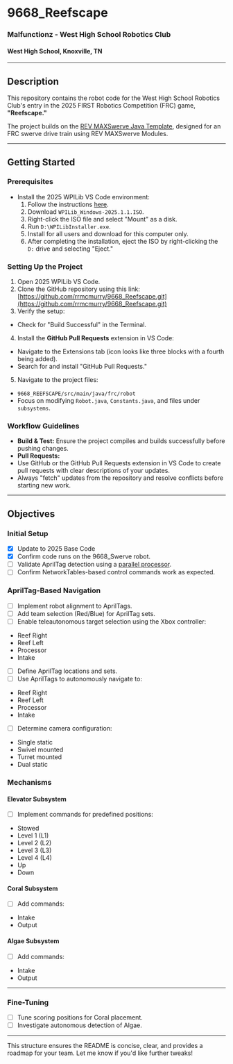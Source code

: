 # 9668_Reefscape

### Malfunctionz - West High School Robotics Club
#### West High School, Knoxville, TN

---

## Description

This repository contains the robot code for the West High School Robotics Club's entry in the 2025 FIRST Robotics Competition (FRC) game, **"Reefscape."** 

The project builds on the [REV MAXSwerve Java Template](https://github.com/REVrobotics/MAXSwerve-Java-Template/), designed for an FRC swerve drive train using REV MAXSwerve Modules.

---

## Getting Started

### Prerequisites

- Install the 2025 WPILib VS Code environment:
  1. Follow the instructions [here](https://docs.wpilib.org/en/stable/docs/zero-to-robot/step-2/wpilib-setup.html).
  2. Download `WPILib_Windows-2025.1.1.ISO`.
  3. Right-click the ISO file and select "Mount" as a disk.
  4. Run `D:\WPILibInstaller.exe`.
  5. Install for all users and download for this computer only.
  6. After completing the installation, eject the ISO by right-clicking the `D:` drive and selecting "Eject."

### Setting Up the Project

1. Open 2025 WPILib VS Code.
2. Clone the GitHub repository using this link:
[https://github.com/rrmcmurry/9668_Reefscape.git](https://github.com/rrmcmurry/9668_Reefscape.git)
3. Verify the setup:
  - Check for "Build Successful" in the Terminal.
4. Install the **GitHub Pull Requests** extension in VS Code:
  - Navigate to the Extensions tab (icon looks like three blocks with a fourth being added).
  - Search for and install "GitHub Pull Requests."
5. Navigate to the project files:
  - `9668_REEFSCAPE/src/main/java/frc/robot`
  - Focus on modifying `Robot.java`, `Constants.java`, and files under `subsystems`.

### Workflow Guidelines

- **Build & Test:** Ensure the project compiles and builds successfully before pushing changes.
- **Pull Requests:**
- Use GitHub or the GitHub Pull Requests extension in VS Code to create pull requests with clear descriptions of your updates.
- Always "fetch" updates from the repository and resolve conflicts before starting new work.

---

## Objectives

### Initial Setup
- [x] Update to 2025 Base Code
- [x] Confirm code runs on the 9668_Swerve robot.
- [ ] Validate AprilTag detection using a [parallel processor](https://github.com/rrmcmurry/WestPi/).
- [ ] Confirm NetworkTables-based control commands work as expected.

### AprilTag-Based Navigation
- [ ] Implement robot alignment to AprilTags.
- [ ] Add team selection (Red/Blue) for AprilTag sets.
- [ ] Enable teleautonomous target selection using the Xbox controller:
- Reef Right
- Reef Left
- Processor
- Intake
- [ ] Define AprilTag locations and sets.
- [ ] Use AprilTags to autonomously navigate to:
- Reef Right
- Reef Left
- Processor
- Intake
- [ ] Determine camera configuration:
- Single static
- Swivel mounted
- Turret mounted
- Dual static

### Mechanisms
#### Elevator Subsystem
- [ ] Implement commands for predefined positions:
- Stowed
- Level 1 (L1)
- Level 2 (L2)
- Level 3 (L3)
- Level 4 (L4)
- Up
- Down

#### Coral Subsystem
- [ ] Add commands:
- Intake
- Output

#### Algae Subsystem
- [ ] Add commands:
- Intake
- Output

---

### Fine-Tuning
- [ ] Tune scoring positions for Coral placement.
- [ ] Investigate autonomous detection of Algae.

---

This structure ensures the README is concise, clear, and provides a roadmap for your team. Let me know if you'd like further tweaks!
